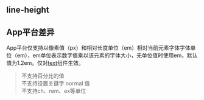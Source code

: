 ## line-height


<!-- CSSJSON.line-height.description -->

## App平台差异  
App平台仅支持以像素值（px）和相对长度单位（em）相对当前元素字体字体单位（em），em单位表示数字值乘以该元素的字体大小，无单位值时使用em，默认值为1.2em。仅对[text](uni-app-x/component/text.md)组件生效。  
> 不支持百分比的值  
> 不支持设置关键字 normal 值  
> 不支持ch、rem、ex等单位  

<!-- CSSJSON.line-height.syntax -->

<!-- CSSJSON.line-height.values -->

<!-- CSSJSON.line-height.compatibility -->

<!-- CSSJSON.line-height.reference -->